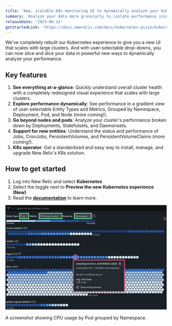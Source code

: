 ```yaml
---
title: 'New, scalable K8s monitoring UI to dynamically analyze your Kubernetes clusters'
summary: 'Analyze your data more granularly to isolate performance issues'
releaseDate: '2023-06-14'
getStartedLink: 'https://docs.newrelic.com/docs/kubernetes-pixie/kubernetes-integration/understand-use-data/kubernetes-cluster-explorer/#navigator-preview'
---
```


We've completely rebuilt our Kubernetes experience to give you a new UI that scales with large clusters. And with user-selectable drop-downs, you can now slice and dice your data in powerful new ways to dynamically analyze your performance.

## Key features
1. **See everything at-a-glance**: Quickly understand overall cluster health with a completely redesigned visual experience that scales with large clusters.
2. **Explore performance dynamically**: See performance in a gradient view of user-selectable Entity Types and Metrics, Grouped by Namespace, Deployment, Pod, and Node (more coming!).
3. **Go beyond nodes and pods**: Analyze your cluster's performance broken down by Deployments, Statefulsets, and Daemonsets.
4. **Support for new entities**: Understand the status and performance of Jobs, CronJobs, PersistentVolumes, and PersistentVolumeClaims (more coming!).
5. **K8s operator**: Get a standardized and easy way to install, manage, and upgrade New Relic's K8s solution.

## How to get started
1. Log into New Relic and select **Kubernetes**
2. Select the toggle next to **Preview the new Kubernetes experience (New)**
3. Read the [**documentation**](https://docs.newrelic.com/docs/kubernetes-pixie/kubernetes-integration/understand-use-data/kubernetes-cluster-explorer/#navigator-preview) to learn more.

![A screenshot showing CPU usage by Pod grouped by Namespace.](./images/K8s_navigator.png "A screenshot showing CPU usage by Pod grouped by Namespace.")

<figcaption>A screenshot showing CPU usage by Pod grouped by Namespace.</figcaption>
